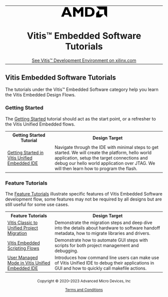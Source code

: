 <table class="sphinxhide" width="100%">
 <tr>
   <td align="center"><img src="https://raw.githubusercontent.com/Xilinx/Image-Collateral/main/xilinx-logo.png" width="30%"/><h1>Vitis™ Embedded Software Tutorials</h1>
   <a href="https://www.xilinx.com/products/design-tools/vitis.html">See Vitis™ Development Environment on xilinx.com</a>  </td>
 </tr>
</table>


## Vitis Embedded Software Tutorials

The tutorials under the Vitis™ Embedded Software category help you learn the Vitis Embedded Design Flows.

### Getting Started 

The [Getting Started](./Getting_Started/) tutorial should act as the start point, or a refresher to the Vitis Unified Embedded flows. 

<table style="width:100%">
  <tr>
    <th width="30%" align="center"><b>Getting Started Tutorial</b></td>
    <th width="70%" align="center"><b>Design Target</b></td>
  </tr>
  <tr>
    <td><a href=./Getting_Started>Getting Started in Vitis Unified Embedded IDE</a></td>
    <td>Navigate through the IDE with minimal steps to get started. We will create the platform, hello world application, setup the target connections and debug our hello world application over JTAG. We will then learn how to program the flash.</td>
  </tr>
</table>


### Feature Tutorials

The [Feature Tutorials](./Feature_Tutorials) illustrate specific features of Vitis Embedded Software development flow, some features may not be required by all designs but are still useful for some use cases.

<table style="width:100%">
  <tr>
    <th width="30%" align="center"><b>Feature Tutorials</b></td>
    <th width="70%" align="center"><b>Design Target</b></td>
  </tr>

  <tr>
    <td><a href=./Feature_Tutorials/03-vitis_classic_to_unified_migration>Vitis Classic to Unified Project Migration</a></td>
    <td>Demonstrate the migration steps and deep dive into the details about hardware to software handoff metadata, how to migrate libraries and drivers.</td>
  </tr>

  <tr>
    <td><a href=./Feature_Tutorials/04-vitis_scripting_flows>Vitis Embedded Scripting Flows</a></td>
    <td>Demonstrate how to automate GUI steps with scripts for both project management and debugging.</td>
  </tr>

  <tr>
    <td><a href=./Feature_Tutorials/01-user_managed_mode>User Managed Mode in Vitis Unified Embedded IDE</a></td>
    <td>Introduces how command line users can make use of Vitis Unified IDE to debug their applications in GUI and how to quickly call makefile actions.</td>
  </tr>
</table>



<p class="sphinxhide" align="center"><sub>Copyright © 2020–2023 Advanced Micro Devices, Inc</sub></p>

<p class="sphinxhide" align="center"><sup><a href="https://www.amd.com/en/corporate/copyright">Terms and Conditions</a></sup></p>

